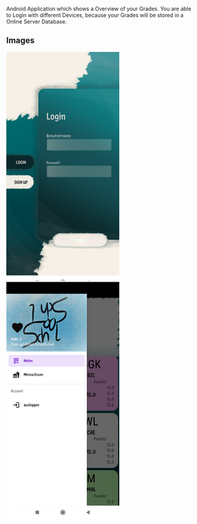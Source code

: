 Android Application which shows a Overview of your Grades.
You are able to Login with different Devices, because your Grades will be stored in a Online Server Database.

## Images
<div style="display: inline;">
<img src="Images/Login.jpg" width=300>
<img src="Images/Sidebar.jpg" width=300>
</div>
